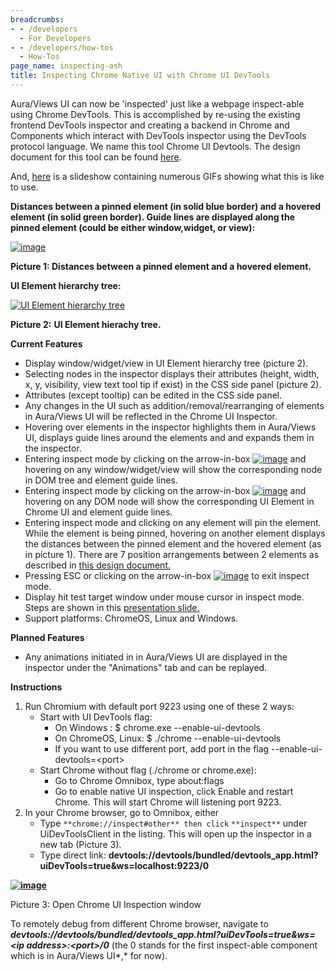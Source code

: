 ```yaml
---
breadcrumbs:
- - /developers
  - For Developers
- - /developers/how-tos
  - How-Tos
page_name: inspecting-ash
title: Inspecting Chrome Native UI with Chrome UI DevTools
---
```


Aura/Views UI can now be 'inspected' just like a webpage inspect-able using
Chrome DevTools. This is accomplished by re-using the existing frontend DevTools
inspector and creating a backend in Chrome and Components which interact with
DevTools inspector using the DevTools protocol language. We name this tool
Chrome UI Devtools. The design document for this tool can be found
[here](https://docs.google.com/document/d/1zpXnSLFrTbLRBJNnO2lWXV--nTOUWfBLPXwA9BDEsKA/edit).

And,
[here](https://docs.google.com/presentation/d/1q3RBp-QEIx5snjbi3_FNl1pp8wf74DXFpt_NgT0KMB0/edit)
is a slideshow containing numerous GIFs showing what this is like to use.

**Distances between a pinned element (in solid blue border) and a hovered
element (in solid green border). Guide lines are displayed along the pinned
element (could be either window,widget, or view):**

[<img alt="image"
src="/developers/how-tos/inspecting-ash/distances.png">](/developers/how-tos/inspecting-ash/distances.png)

**Picture 1: Distances between a pinned element and a hovered element.**

**UI Element hierarchy tree:**

[<img alt="UI Element hierarchy tree"
src="/developers/how-tos/inspecting-ash/dom_tree.png">](/developers/how-tos/inspecting-ash/dom_tree.png)

**Picture 2:** **UI Element hierachy tree.**

**Current Features**

*   Display window/widget/view in UI Element hierarchy tree (picture 2).
*   Selecting nodes in the inspector displays their attributes (height,
            width, x, y, visibility, view text tool tip if exist) in the CSS
            side panel (picture 2).
*   Attributes (except tooltip) can be edited in the CSS side panel.
*   Any changes in the UI such as addition/removal/rearranging of
            elements in Aura/Views UI will be reflected in the Chrome UI
            Inspector.
*   Hovering over elements in the inspector highlights them in
            Aura/Views UI, displays guide lines around the elements and and
            expands them in the inspector.
*   Entering inspect mode by clicking on the arrow-in-box [<img
            alt="image"
            src="/developers/how-tos/inspecting-ash/Screenshot%20from%202017-08-28%2014%3A28%3A36.png">](/developers/how-tos/inspecting-ash/Screenshot%20from%202017-08-28%2014%3A28%3A36.png)
            and hovering on any window/widget/view will show the corresponding
            node in DOM tree and element guide lines.
*   Entering inspect mode by clicking on the arrow-in-box [<img
            alt="image"
            src="/developers/how-tos/inspecting-ash/Screenshot%20from%202017-08-28%2014%3A28%3A36.png">](/developers/how-tos/inspecting-ash/Screenshot%20from%202017-08-28%2014%3A28%3A36.png)
            and hovering on any DOM node will show the corresponding UI Element
            in Chrome UI and element guide lines.
*   Entering inspect mode and clicking on any element will pin the
            element. While the element is being pinned, hovering on another
            element displays the distances between the pinned element and the
            hovered element (as in picture 1). There are 7 position arrangements
            between 2 elements as described in [this design
            document.](https://docs.google.com/document/d/1ySba9uad3ClqlA9CExlII6r0kgyhRnE0QWo11x2Wmbg)
*   Pressing ESC or clicking on the arrow-in-box [<img alt="image"
            src="/developers/how-tos/inspecting-ash/Screenshot%20from%202017-08-28%2014%3A28%3A36.png">](/developers/how-tos/inspecting-ash/Screenshot%20from%202017-08-28%2014%3A28%3A36.png)
            to exit inspect mode.
*   Display hit test target window under mouse cursor in inspect mode.
            Steps are shown in this [presentation
            slide](https://docs.google.com/presentation/d/1ldW2rPAexu-nf-gIS1hUgcyPNpgF1fBaqppezyxBRLE)[.](https://docs.google.com/presentation/d/1ldW2rPAexu-nf-gIS1hUgcyPNpgF1fBaqppezyxBRLE)
*   Support platforms: ChromeOS, Linux and Windows.

**Planned Features**

*   Any animations initiated in in Aura/Views UI are displayed in the
            inspector under the "Animations" tab and can be replayed.

**Instructions**

1.  Run Chromium with default port 9223 using one of these 2 ways:
    *   Start with UI DevTools flag:
        *   On Windows : $ chrome.exe --enable-ui-devtools
        *   On ChromeOS, Linux: $ ./chrome --enable-ui-devtools
        *   If you want to use different port, add port in the flag
                    --enable-ui-devtools=&lt;port&gt;
    *   Start Chrome without flag (./chrome or chrome.exe):
        *   Go to Chrome Omnibox, type about:flags
        *   Go to enable native UI inspection, click Enable and restart
                    Chrome. This will start Chrome will listening port 9223.
2.  In your Chrome browser, go to Omnibox, either
    *   Type `**chrome://inspect#other** then click` `**inspect**` under
                UiDevToolsClient in the listing. This will open up the inspector
                in a new tab (Picture 3).
    *   Type direct link:
                **devtools://devtools/bundled/devtools_app.html?uiDevTools=true&ws=localhost:9223/0**

**[<img alt="image"
src="/developers/how-tos/inspecting-ash/chrome_inspect_other.png">](/developers/how-tos/inspecting-ash/chrome_inspect_other.png)**

Picture 3: Open Chrome UI Inspection window

To remotely debug from different Chrome browser, navigate to
***devtools://devtools/bundled/devtools_app.html?uiDevTools=true&ws=&lt;ip
address&gt;:&lt;port&gt;/0*** (the 0 stands for the first inspect-able component
which is in Aura/Views UI*,* for now).